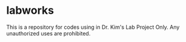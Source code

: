 # labworks

This is a repository for codes using in Dr. Kim's Lab Project Only. Any unauthorized uses are prohibited.
